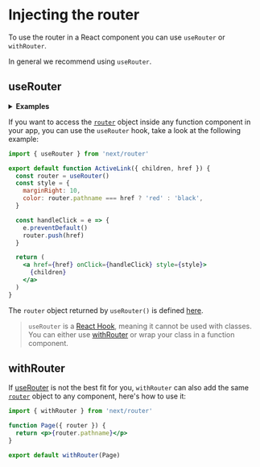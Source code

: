 # Injecting the router

To use the router in a React component you can use `useRouter` or `withRouter`.

In general we recommend using `useRouter`.

## useRouter

<details>
  <summary><b>Examples</b></summary>
  <ul>
    <li><a href="https://github.com/zeit/next.js/tree/canary/examples/dynamic-routing">Dynamic Routing</a></li>
  </ul>
</details>

If you want to access the [`router`](/docs/routing/router-object.md) object inside any function component in your app, you can use the `useRouter` hook, take a look at the following example:

```jsx
import { useRouter } from 'next/router'

export default function ActiveLink({ children, href }) {
  const router = useRouter()
  const style = {
    marginRight: 10,
    color: router.pathname === href ? 'red' : 'black',
  }

  const handleClick = e => {
    e.preventDefault()
    router.push(href)
  }

  return (
    <a href={href} onClick={handleClick} style={style}>
      {children}
    </a>
  )
}
```

The `router` object returned by `useRouter()` is defined [here](/docs/routing/router-object.md).

> `useRouter` is a [React Hook](https://reactjs.org/docs/hooks-intro.html), meaning it cannot be used with classes. You can either use [withRouter](/docs/routing/withRouter.md) or wrap your class in a function component.

## withRouter

If [useRouter](/docs/routing/useRouter.md) is not the best fit for you, `withRouter` can also add the same [`router`](/docs/routing/router-object.md) object to any component, here's how to use it:

```jsx
import { withRouter } from 'next/router'

function Page({ router }) {
  return <p>{router.pathname}</p>
}

export default withRouter(Page)
```
